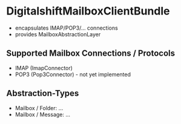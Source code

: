 DigitalshiftMailboxClientBundle
============================

* encapsulates IMAP/POP3/… connections
* provides MailboxAbstractionLayer

## Supported Mailbox Connections / Protocols

* IMAP (ImapConnector)
* POP3 (Pop3Connector) - not yet implemented

## Abstraction-Types

* Mailbox / Folder: …
* Mailbox / Message: …
